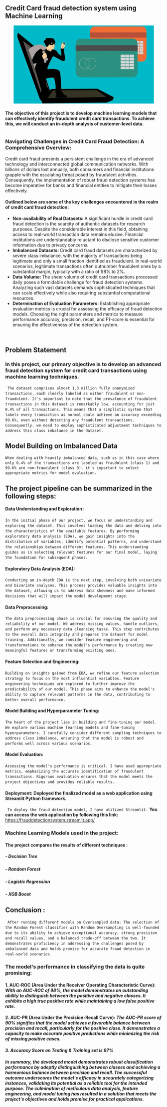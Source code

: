 ## **Credit Card fraud detection system using Machine Learning**

<p align="center">
    <img src="https://github.com/Shuhaib73/Fraud_Detection_Machine_Learning_Project/blob/project_branch/hack-fraud-card-code.jpg" width="450" height="250" />
</p>

#### The objective of this project is to develop machine learning models that can effectively identify fraudulent credit card transactions. To achieve this, we will conduct an in-depth analysis of customer-level data. 

<h3 style="padding-top: 15px;">Navigating Challenges in Credit Card Fraud Detection: A Comprehensive Overview:</h3>
        <p>Credit card fraud presents a persistent challenge in the era of advanced technology and interconnected global communication networks. With billions of dollars lost annually, both consumers and financial institutions grapple with the escalating threat posed by fraudulent activities. Consequently, the implementation of robust fraud detection systems has become imperative for banks and financial entities to mitigate their losses effectively.</p>
        
<h4>Outlined below are some of the key challenges encountered in the realm of credit card fraud detection:</h4>

<ul>
    <li><strong>Non-availability of Real Datasets:
    </strong> A significant hurdle in credit card fraud detection is the scarcity of authentic datasets for research purposes. Despite the considerable interest in this field, obtaining access to real-world transaction data remains elusive. Financial institutions are understandably reluctant to disclose sensitive customer information due to privacy concerns.</li>
    <li><strong>Imbalanced Datasets: </strong> Credit card fraud datasets are characterized by severe class imbalance, with the majority of transactions being legitimate and only a small fraction identified as fraudulent. In real-world scenarios, legitimate transactions often outnumber fraudulent ones by a substantial margin, typically with a ratio of 98% to 2%.</li>
    <li><strong>Data Volume: </strong> The sheer volume of credit card transactions processed daily poses a formidable challenge for fraud detection systems. Analyzing such vast datasets demands sophisticated techniques that can scale effectively while also requiring substantial computational resources.</li>
    <li><strong>Determination of Evaluation Parameters:</strong>  Establishing appropriate evaluation metrics is crucial for assessing the efficacy of fraud detection models. Choosing the right parameters and metrics to measure performance accuracy, precision, recall, and F1-score is essential for ensuring the effectiveness of the detection system.</li>
</ul><br/>


## **Problem Statement**

### In this project, our primary objective is to develop an advanced fraud detection system for credit card transactions using machine learning techniques. 
``` The dataset comprises almost 1.3 million fully anonymized transactions, each clearly labeled as either fraudulent or non-fraudulent. It's important to note that the prevalence of fraudulent transactions in this dataset is remarkably low, accounting for just 0.4% of all transactions. This means that a simplistic system that labels every transaction as normal could achieve an accuracy exceeding 99.6%, even without detecting any fraudulent transactions. Consequently, we need to employ sophisticated adjustment techniques to address this class imbalance in the dataset.```

## **Model Building on Imbalanced Data**
    When dealing with heavily imbalanced data, such as in this case where only 0.4% of the transactions are labeled as fraudulent (class 1) and 99.6% are non-fraudulent (class 0), it's important to select appropriate metrics for model evaluation.

## The project pipeline can be summarized in the following steps: 
#### **Data Understanding and Exploration** : 
```In the initial phase of our project, we focus on understanding and exploring the dataset. This involves loading the data and delving into the characteristics of the available features. By performing exploratory data analysis (EDA), we gain insights into the distribution of variables, identify potential patterns, and understand the relationships between different features. This understanding guides us in selecting relevant features for our final model, laying the foundation for subsequent phases.```

#### **Exploratory Data Analysis (EDA)**: 
```Conducting an in-depth EDA is the next step, involving both univariate and bivariate analyses. This process provides valuable insights into the dataset, allowing us to address data skewness and make informed decisions that will impact the model development stage.```

#### <strong>Data Preprocessing</strong>: 
```The data preprocessing phase is crucial for ensuring the quality and reliability of our model. We address missing values, handle outliers, and perform any necessary data cleansing tasks. This step contributes to the overall data integrity and prepares the dataset for model training. Additionally, we consider feature engineering and transformations to enhance the model's performance by creating new meaningful features or transforming existing ones.```

#### <strong>Feature Selection and Engineering</strong>: 
```Building on insights gained from EDA, we refine our feature selection strategy to focus on the most influential variables. Feature engineering techniques are explored to further improve the predictability of our model. This phase aims to enhance the model's ability to capture relevant patterns in the data, contributing to better overall performance.```

#### <strong>Model Building and Hyperparameter Tuning</strong>: 
```The heart of the project lies in building and fine-tuning our model. We explore various machine learning models and fine-tuning hyperparameters. I carefully consider different sampling techniques to address class imbalance, ensuring that the model is robust and performs well across various scenarios.```

#### <strong>Model Evaluation</strong>: 
```Assessing the model's performance is critical. I have used appropriate metrics, emphasizing the accurate identification of fraudulent transactions. Rigorous evaluation ensures that the model meets the project objectives and provides reliable results.``` 

#### <strong>Deployment</strong>: Deployed the finalized model as a web application using Streamlit Python framework.
``` To deploy the fraud detection model, I have utilized Streamlit.``` 
**You can access the web application by following this link:** https://frauddetectionsystem.streamlit.app/

### Machine Learning Models used in the project:
#### The project compares the results of different techniques :
##### - Decision Tree
##### - Random Forest
##### - Logistic Regression
##### - XGB Boost

## **Conclusion** :
``` After running different models on Oversampled data: The selection of the Random Forest classifier with Random Oversampling is well-founded due to its ability to achieve exceptional accuracy, strong precision and recall values, and a balanced trade-off between the two. It demonstrates proficiency in addressing the challenges posed by imbalanced data and holds promise for accurate fraud detection in real-world scenarios.```

### **The model's performance in classifying the data is quite promising:**
#### 1. **AUC-ROC** (Area Under the Receiver Operating Characteristic Curve): *With an AUC-ROC of 98%, the model demonstrates an outstanding ability to distinguish between the positive and negative classes. It exhibits a high true positive rate while maintaining a low false positive rate.*
#### 2. **AUC-PR** (Area Under the Precision-Recall Curve): *The AUC-PR score of 90% signifies that the model achieves a favorable balance between precision and recall, particularly for the positive class. It demonstrates a capacity to make accurate positive predictions while minimizing the risk of missing positive cases.*
#### 3. *Accuracy Score on Testing & Training set is 97%*

#### *In summary, the developed model demonstrates robust classification performance by adeptly distinguishing between classes and achieving a harmonious balance between precision and recall. The successful outcome underscores the model's efficacy in accurately categorizing instances, validating its potential as a reliable tool for the intended purpose. The culmination of meticulous data analysis, feature engineering, and model tuning has resulted in a solution that meets the project's objectives and holds promise for practical applications.*
